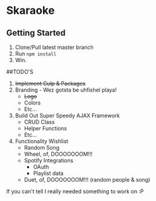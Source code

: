# Skaraoke

## Getting Started
1. Clone/Pull latest master branch
2. Run `npm install`
3. Win.

##TODO'S
1. ~~Implement Gulp & Packages~~
2. Branding - Wez gotsta be uhfishel playa!
    - ~~Logo~~
	- Colors
	- Etc...
3. Build Out Super Speedy AJAX Framework
	- CRUD Class
	- Helper Functions
	- Etc...
4. Functionality Wishlist
	- Random Song
	- Wheel, of, DOOOOOOOM!!!
	- Spotify Integrations
	    - OAuth
	    - Playlist data
	- Duet, of, DOOOOOOOM!!! (random people & song)
    


If you can't tell I really needed something to work on :P